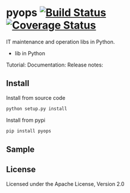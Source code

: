 pyops [![Build Status]][Travis CI] [![Coverage Status]][Coverage]
========

IT maintenance and operation libs in Python.

- lib in Python

Tutorial:
Documentation:
Release notes:

Install
-------
Install from source code
``` bash
python setup.py install
```

Install from pypi
``` bash
pip install pyops
```
Sample
-------




License
-------
Licensed under the Apache License, Version 2.0


[Build Status]:         https://img.shields.io/travis/webji/pyops/master.svg?style=flat
[Travis CI]:            https://travis-ci.org/webji/pyops
[Coverage Status]:      https://coveralls.io/repos/github/webji/pyops/badge.svg?branch=master&style=flat
[Coverage]:             https://coveralls.io/github/webji/pyops
[Try]:                  https://img.shields.io/badge/try-pyops-blue.svg?style=flat
[Issue]:                https://github.com/webji/pyops/issues

